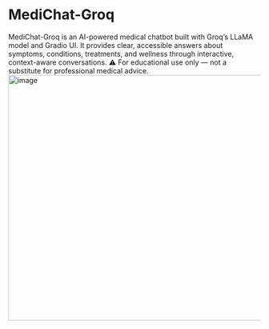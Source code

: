 # MediChat-Groq
MediChat-Groq is an AI-powered medical chatbot built with Groq’s LLaMA model and Gradio UI. It provides clear, accessible answers about symptoms, conditions, treatments, and wellness through interactive, context-aware conversations.
⚠️ For educational use only — not a substitute for professional medical advice.
<img width="1415" height="492" alt="image" src="https://github.com/user-attachments/assets/04589ca0-2bab-4d86-86e9-e4e5328d3828" />

